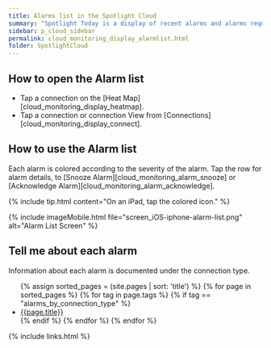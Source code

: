 ```yaml
---
title: Alarms list in the Spotlight Cloud
summary: "Spotlight Today is a display of recent alarms and alarms requiring acknowledgment."
sidebar: p_cloud_sidebar
permalink: cloud_monitoring_display_alarmlist.html
folder: SpotlightCloud
---
```


## How to open the Alarm list


*  Tap a connection on the [Heat Map][cloud_monitoring_display_heatmap].
*  Tap a connection or connection View from [Connections][cloud_monitoring_display_connect].

## How to use the Alarm list

Each alarm is colored according to the severity of the alarm. Tap the row for alarm details, to [Snooze Alarm][cloud_monitoring_alarm_snooze] or [Acknowledge Alarm][cloud_monitoring_alarm_acknowledge].

{% include tip.html content="On an iPad, tap the colored icon." %}

{% include imageMobile.html file="screen_iOS-iphone-alarm-list.png" alt="Alarm List Screen" %}

## Tell me about each alarm

Information about each alarm is documented under the connection type.

<ul>
{% assign sorted_pages = (site.pages | sort: 'title') %}
{% for page in sorted_pages %}
{% for tag in page.tags %}
{% if tag == "alarms_by_connection_type" %}
<li><a href="{{ page.url | prepend: site.baseurl}}">{{page.title}}</a></li>
{% endif %}
{% endfor %}
{% endfor %}
</ul>



{% include links.html %}
